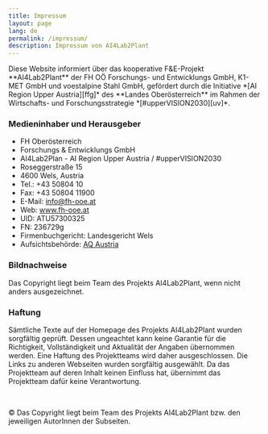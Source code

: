 ```yaml
---
title: Impressum
layout: page
lang: de
permalink: /impressum/
description: Impressum von AI4Lab2Plant
---
```


<p class="text-justify" markdown="1">
Diese Website informiert über das kooperative F&E-Projekt **AI4Lab2Plant** der FH OÖ Forschungs- und Entwicklungs GmbH, K1-MET GmbH und voestalpine Stahl GmbH, gefördert durch die Initiative *[AI Region Upper Austria][ffg]* des **Landes Oberösterreich** im Rahmen der Wirtschafts- und Forschungsstrategie *[#upperVISION2030][uv]*.
</p>

[ffg]: https://www.ffg.at/AI-Region-UpperAustria
[uv]: https://www.uppervision.at/

<h3>Medieninhaber und Herausgeber</h3>
<ul class="imprint-infolist">
<li>FH Oberösterreich</li>
<li>Forschungs & Entwicklungs GmbH</li>
<li>AI4Lab2Plan - AI Region Upper Austria / #upperVISION2030</li>
<li>Roseggerstraße 15</li>
<li>4600 Wels, Austria</li>
<li>Tel.: +43 50804 10</li>
<li>Fax: +43 50804 11900</li>
<li>E-Mail: <a href="mailto:info@fh-ooe.at">info@fh-ooe.at</a></li>
<li>Web: <a href="https://www.fh-ooe.at/" target="_blank">www.fh-ooe.at</a></li>
<li>UID: ATU57300325</li>
<li>FN: 236729g</li>
<li>Firmenbuchgericht: Landesgericht Wels</li>
<li>Aufsichtsbehörde: <a href="https://www.aq.ac.at" target="_blank">AQ Austria</a></li>
</ul>

<h3>Bildnachweise</h3>
<p class="text-justify">Das Copyright liegt beim Team des Projekts AI4Lab2Plant, wenn nicht anders ausgezeichnet.</p>

<h3>Haftung</h3>
<p class="text-justify">
Sämtliche Texte auf der Homepage des Projekts AI4Lab2Plant wurden sorgfältig geprüft. Dessen ungeachtet kann keine Garantie für die Richtigkeit, Vollständigkeit und Aktualität der Angaben übernommen werden. Eine Haftung des Projektteams wird daher ausgeschlossen. Die Links zu anderen Webseiten wurden sorgfältig ausgewählt. Da das Projektteam auf deren Inhalt keinen Einfluss hat, übernimmt das Projektteam dafür keine Verantwortung.
<p>
<br/>
<p class="text-justify">&copy; Das Copyright liegt beim Team des Projekts AI4Lab2Plant bzw. den jeweiligen AutorInnen der Subseiten.</p>

